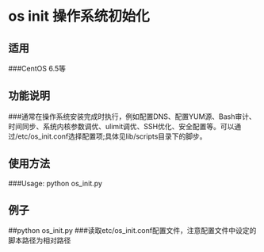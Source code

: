 # os init 操作系统初始化
## 适用
###CentOS 6.5等


## 功能说明
###通常在操作系统安装完成时执行，例如配置DNS、配置YUM源、Bash审计、时间同步、系统内核参数调优、ulimit调优、SSH优化、安全配置等。可以通过/etc/os_init.conf选择配置项;具体见lib/scripts目录下的脚步。


## 使用方法
###Usage: python os_init.py   


## 例子
##python os_init.py 
###读取etc/os_init.conf配置文件，注意配置文件中设定的脚本路径为相对路径


